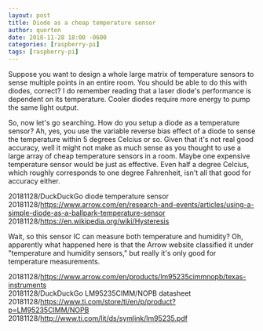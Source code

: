 ```yaml
---
layout: post
title: Diode as a cheap temperature sensor
author: quorten
date: 2018-11-28 18:00 -0600
categories: [raspberry-pi]
tags: [raspberry-pi]
---
```


Suppose you want to design a whole large matrix of temperature sensors
to sense multiple points in an entire room.  You should be able to do
this with diodes, correct?  I do remember reading that a laser diode's
performance is dependent on its temperature.  Cooler diodes require
more energy to pump the same light output.

So, now let's go searching.  How do you setup a diode as a temperature
sensor?  Ah, yes, you use the variable reverse bias effect of a diode
to sense the temperature within 5 degrees Celcius or so.  Given that
it's not real good accuracy, well it might not make as much sense as
you thought to use a large array of cheap temperature sensors in a
room.  Maybe one expensive temperature sensor would be just as
effective.  Even half a degree Celcius, which roughly corresponds to
one degree Fahrenheit, isn't all that good for accuracy either.

20181128/DuckDuckGo diode temperature sensor  
20181128/https://www.arrow.com/en/research-and-events/articles/using-a-simple-diode-as-a-ballpark-temperature-sensor  
20181128/https://en.wikipedia.org/wiki/Hysteresis

Wait, so this sensor IC can measure both temperature and humidity?
Oh, apparently what happened here is that the Arrow website classified
it under "temperature and humidity sensors," but really it's only good
for temperature measurements.

20181128/https://www.arrow.com/en/products/lm95235cimmnopb/texas-instruments  
20181128/DuckDuckGo LM95235CIMM/NOPB datasheet  
20181128/https://www.ti.com/store/ti/en/p/product?p=LM95235CIMM/NOPB  
20181128/http://www.ti.com/lit/ds/symlink/lm95235.pdf
